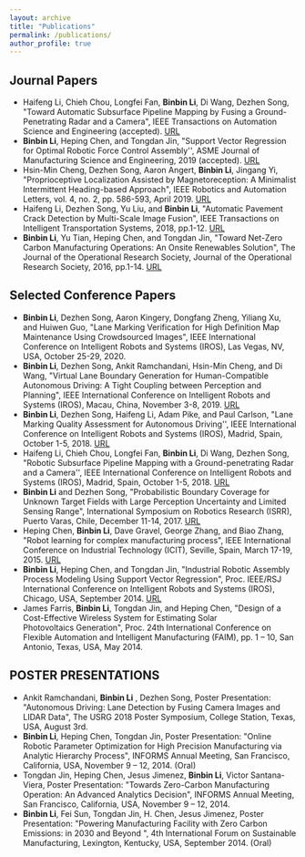 ```yaml
---
layout: archive
title: "Publications"
permalink: /publications/
author_profile: true
---
```


Journal Papers
-----
* Haifeng Li, Chieh Chou, Longfei Fan, **Binbin Li**, Di Wang, Dezhen Song, "Toward Automatic Subsurface Pipeline Mapping by Fusing a Ground-Penetrating Radar and a Camera",  IEEE Transactions on Automation Science and Engineering (accepted). [URL](https://ieeexplore.ieee.org/document/8856239) 
* **Binbin Li**, Heping Chen, and Tongdan Jin, "Support Vector Regression for Optimal Robotic Force Control Assembly'', ASME Journal of Manufacturing Science and Engineering, 2019 (accepted). [URL](https://asmedigitalcollection.asme.org/manufacturingscience/article/142/1/011007/1068296?casa_token=pXFc6QTTPkkAAAAA:8LICuHVAdYyg2I4mCkjY059-R4lt9uLuXCIFeQwXEX4c34zvPTeXThx3I_7W7DJHNBP53lI)
* Hsin-Min Cheng, Dezhen Song, Aaron Angert, **Binbin Li**, Jingang Yi, "Proprioceptive Localization Assisted by Magnetoreception: A Minimalist Intermittent Heading-based Approach",  IEEE Robotics and Automation Letters, vol. 4, no. 2, pp. 586-593, April 2019. [URL](https://ieeexplore.ieee.org/document/8606111)
*  Haifeng Li, Dezhen Song, Yu Liu, and **Binbin Li**, "Automatic Pavement Crack Detection by Multi-Scale Image Fusion", IEEE Transactions on Intelligent Transportation Systems, 2018, pp.1-12. [URL](https://ieeexplore.ieee.org/document/8428669)
*  **Binbin Li**, Yu Tian, Heping Chen, and Tongdan Jin, "Toward Net-Zero Carbon Manufacturing Operations: An Onsite Renewables Solution", The Journal of the Operational Research Society, Journal of the Operational Research Society, 2016, pp.1-14. [URL](https://link.springer.com/article/10.1057/s41274-016-0014-5)

Selected Conference Papers
-----
* **Binbin Li**, Dezhen Song, Aaron Kingery, Dongfang Zheng, Yiliang Xu, and Huiwen Guo, "Lane Marking Verification for High Definition Map Maintenance Using Crowdsourced Images", IEEE International Conference on Intelligent Robots and Systems (IROS), Las Vegas, NV, USA, October 25-29, 2020. 
* **Binbin Li**, Dezhen Song, Ankit Ramchandani, Hsin-Min Cheng, and Di Wang, "Virtual Lane Boundary Generation for Human-Compatible Autonomous Driving: A Tight Coupling between Perception and Planning", IEEE International Conference on Intelligent Robots and Systems (IROS), Macau, China, November 3-8, 2019. [URL](https://ieeexplore.ieee.org/document/8968198)
* **Binbin Li**, Dezhen Song, Haifeng Li, Adam Pike, and Paul Carlson, "Lane Marking Quality Assessment for Autonomous Driving'', IEEE International Conference on Intelligent Robots and Systems (IROS), Madrid, Spain, October 1-5, 2018. [URL](https://ieeexplore.ieee.org/document/8593855)
* Haifeng Li, Chieh Chou, Longfei Fan, **Binbin Li**, Di Wang, Dezhen Song, "Robotic Subsurface Pipeline Mapping with a Ground-penetrating Radar and a Camera'', IEEE International Conference on Intelligent Robots and Systems (IROS), Madrid, Spain, October 1-5, 2018. [URL](https://ieeexplore.ieee.org/document/8594006)
* **Binbin Li** and Dezhen Song, "Probabilistic Boundary Coverage for Unknown Target Fields with Large Perception Uncertainty and Limited Sensing Range", International Symposium on Robotics Research (ISRR), Puerto Varas, Chile, December 11-14, 2017. [URL](https://link.springer.com/chapter/10.1007/978-3-030-28619-4_50)
* Heping Chen, **Binbin Li**, Dave Gravel, George Zhang, and Biao Zhang, "Robot learning for complex manufacturing process", IEEE International Conference on Industrial Technology (ICIT), Seville, Spain, March 17-19, 2015. [URL](https://ieeexplore.ieee.org/document/7125572)
* **Binbin Li**, Heping Chen, and Tongdan Jin, "Industrial Robotic Assembly Process Modeling Using Support Vector Regression", Proc. IEEE/RSJ International Conference on Intelligent Robots and Systems (IROS), Chicago, USA, September 2014. [URL](https://ieeexplore.ieee.org/document/6943175)
* James Farris, **Binbin Li**, Tongdan Jin, and Heping Chen, "Design of a Cost-Effective Wireless System for Estimating Solar Photovoltaics Generation", Proc. 24th International Conference on Flexible Automation and Intelligent Manufacturing (FAIM), pp. 1 – 10, San Antonio, Texas, USA, May 2014. 

POSTER PRESENTATIONS
-----
* Ankit Ramchandani, **Binbin Li** , Dezhen Song, Poster Presentation: "Autonomous Driving: Lane Detection by Fusing Camera Images and LIDAR Data", The USRG 2018 Poster Symposium, College Station, Texas, USA, August 3rd.
* **Binbin Li**, Heping Chen, Tongdan Jin, Poster Presentation: "Online Robotic Parameter Optimization for High Precision Manufacturing via Analytic Hierarchy Process", INFORMS Annual Meeting, San Francisco, California, USA, November 9 – 12, 2014. (Oral)
* Tongdan Jin, Heping Chen, Jesus Jimenez, **Binbin Li**, Victor Santana-Viera, Poster Presentation: "Towards Zero-Carbon Manufacturing Operation: An Advanced Analytics Decision", INFORMS Annual Meeting, San Francisco, California, USA, November 9 – 12, 2014. 
* **Binbin Li**, Fei Sun, Tongdan Jin, H. Chen, Jesus Jimenez, Poster Presentation: "Powering Manufacturing Facility with Zero Carbon Emissions: in 2030 and Beyond ", 4th International Forum on Sustainable Manufacturing, Lexington, Kentucky, USA, September 2014. (Oral)
